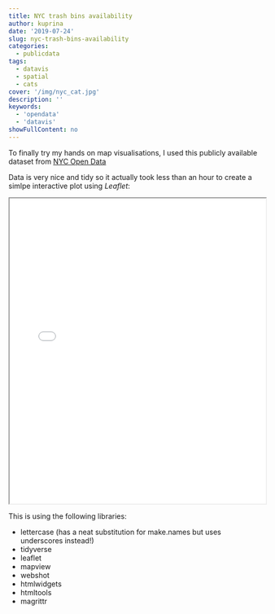 ```yaml
---
title: NYC trash bins availability
author: kuprina
date: '2019-07-24'
slug: nyc-trash-bins-availability
categories:
  - publicdata
tags:
  - datavis
  - spatial
  - cats
cover: '/img/nyc_cat.jpg'
description: ''
keywords:
  - 'opendata'
  - 'datavis'
showFullContent: no
---
```


To finally try my hands on map visualisations, I used this publicly available dataset from [NYC Open Data](https://data.cityofnewyork.us/Environment/Public-Recycling-Bins/sxx4-xhzg)

Data is very nice and tidy so it actually took less than an hour to create a simlpe interactive plot using *Leaflet*:

<iframe src="/img/map.html" width = 100% height = 600px></iframe> 

This is using the following libraries:

- lettercase (has a neat substitution for make.names but uses underscores instead!)
- tidyverse
- leaflet
- mapview
- webshot
- htmlwidgets
- htmltools
- magrittr
